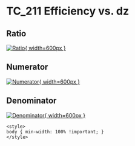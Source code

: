 # TC_211 Efficiency vs. dz

## Ratio

[![Ratio](../mtv/var/TC_211_eff_dz.png){ width=600px }](../mtv/var/TC_211_eff_dz.pdf)

## Numerator

[![Numerator](../mtv/num/TC_211_eff_dz_num.png){ width=600px }](../mtv/num/TC_211_eff_dz_num.pdf)

## Denominator

[![Denominator](../mtv/den/TC_211_eff_dz_den.png){ width=600px }](../mtv/den/TC_211_eff_dz_den.pdf)


``` {=html}
<style>
body { min-width: 100% !important; }
</style>
```
